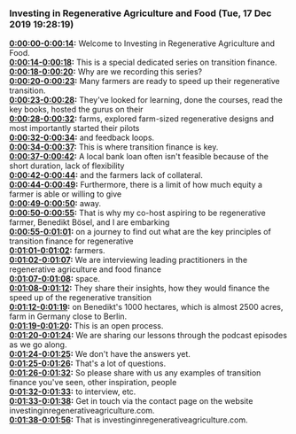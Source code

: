 ### Investing in Regenerative Agriculture and Food  (Tue, 17 Dec 2019 19:28:19)
**[0:00:00-0:00:14](https://www.investinginregenerativeagriculture.com/transition-finance-series/#t=0:00:00):**  Welcome to Investing in Regenerative Agriculture and Food.  
**[0:00:14-0:00:18](https://www.investinginregenerativeagriculture.com/transition-finance-series/#t=0:00:14):**  This is a special dedicated series on transition finance.  
**[0:00:18-0:00:20](https://www.investinginregenerativeagriculture.com/transition-finance-series/#t=0:00:18):**  Why are we recording this series?  
**[0:00:20-0:00:23](https://www.investinginregenerativeagriculture.com/transition-finance-series/#t=0:00:20):**  Many farmers are ready to speed up their regenerative transition.  
**[0:00:23-0:00:28](https://www.investinginregenerativeagriculture.com/transition-finance-series/#t=0:00:23):**  They've looked for learning, done the courses, read the key books, hosted the gurus on their  
**[0:00:28-0:00:32](https://www.investinginregenerativeagriculture.com/transition-finance-series/#t=0:00:28):**  farms, explored farm-sized regenerative designs and most importantly started their pilots  
**[0:00:32-0:00:34](https://www.investinginregenerativeagriculture.com/transition-finance-series/#t=0:00:32):**  and feedback loops.  
**[0:00:34-0:00:37](https://www.investinginregenerativeagriculture.com/transition-finance-series/#t=0:00:34):**  This is where transition finance is key.  
**[0:00:37-0:00:42](https://www.investinginregenerativeagriculture.com/transition-finance-series/#t=0:00:37):**  A local bank loan often isn't feasible because of the short duration, lack of flexibility  
**[0:00:42-0:00:44](https://www.investinginregenerativeagriculture.com/transition-finance-series/#t=0:00:42):**  and the farmers lack of collateral.  
**[0:00:44-0:00:49](https://www.investinginregenerativeagriculture.com/transition-finance-series/#t=0:00:44):**  Furthermore, there is a limit of how much equity a farmer is able or willing to give  
**[0:00:49-0:00:50](https://www.investinginregenerativeagriculture.com/transition-finance-series/#t=0:00:49):**  away.  
**[0:00:50-0:00:55](https://www.investinginregenerativeagriculture.com/transition-finance-series/#t=0:00:50):**  That is why my co-host aspiring to be regenerative farmer, Benedikt Bösel, and I are embarking  
**[0:00:55-0:01:01](https://www.investinginregenerativeagriculture.com/transition-finance-series/#t=0:00:55):**  on a journey to find out what are the key principles of transition finance for regenerative  
**[0:01:01-0:01:02](https://www.investinginregenerativeagriculture.com/transition-finance-series/#t=0:01:01):**  farmers.  
**[0:01:02-0:01:07](https://www.investinginregenerativeagriculture.com/transition-finance-series/#t=0:01:02):**  We are interviewing leading practitioners in the regenerative agriculture and food finance  
**[0:01:07-0:01:08](https://www.investinginregenerativeagriculture.com/transition-finance-series/#t=0:01:07):**  space.  
**[0:01:08-0:01:12](https://www.investinginregenerativeagriculture.com/transition-finance-series/#t=0:01:08):**  They share their insights, how they would finance the speed up of the regenerative transition  
**[0:01:12-0:01:19](https://www.investinginregenerativeagriculture.com/transition-finance-series/#t=0:01:12):**  on Benedikt's 1000 hectares, which is almost 2500 acres, farm in Germany close to Berlin.  
**[0:01:19-0:01:20](https://www.investinginregenerativeagriculture.com/transition-finance-series/#t=0:01:19):**  This is an open process.  
**[0:01:20-0:01:24](https://www.investinginregenerativeagriculture.com/transition-finance-series/#t=0:01:20):**  We are sharing our lessons through the podcast episodes as we go along.  
**[0:01:24-0:01:25](https://www.investinginregenerativeagriculture.com/transition-finance-series/#t=0:01:24):**  We don't have the answers yet.  
**[0:01:25-0:01:26](https://www.investinginregenerativeagriculture.com/transition-finance-series/#t=0:01:25):**  That's a lot of questions.  
**[0:01:26-0:01:32](https://www.investinginregenerativeagriculture.com/transition-finance-series/#t=0:01:26):**  So please share with us any examples of transition finance you've seen, other inspiration, people  
**[0:01:32-0:01:33](https://www.investinginregenerativeagriculture.com/transition-finance-series/#t=0:01:32):**  to interview, etc.  
**[0:01:33-0:01:38](https://www.investinginregenerativeagriculture.com/transition-finance-series/#t=0:01:33):**  Get in touch via the contact page on the website investinginregenerativeagriculture.com.  
**[0:01:38-0:01:56](https://www.investinginregenerativeagriculture.com/transition-finance-series/#t=0:01:38):**  That is investinginregenerativeagriculture.com.  